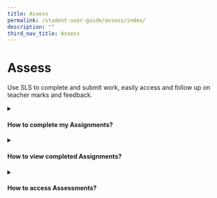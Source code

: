 ```yaml
---
title: Assess
permalink: /student-user-guide/assess/index/
description: ""
third_nav_title: Assess
---
```

<h1>Assess</h1>
<p>Use SLS to complete and submit work, easily access and follow up on teacher marks and feedback.</p>

<details><summary><h4>How to complete my Assignments?</h4></summary>
 <ul>
    <li><a target="_blank" href="/student-user-guide/assess/navigate-an-assignment/">(1) Navigate an Assignment</a></li>
	 <p>2. Attempt different Question types</p>
    <li><a target="_blank" href="/student-user-guide/assess/attempt-a-multiple-choice-question/">Attempt a Multiple-Choice Question</a></li>
    <li><a target="_blank" href="/student-user-guide/assess/attempt-a-fill-in-the-blanks-question/">Attempt a Fill-in-the-Blanks Question</a></li>
    <li><a target="_blank" href="/student-user-guide/assess/attempt-a-click-and-drop-question/">Attempt a Click-and-Drop Question</a></li>
    <li><a target="_blank" href="/student-user-guide/assess/attempt-an-error-editing-question/">Attempt an Error-Editing Question</a></li>
    <li><a target="_blank" href="/student-user-guide/assess/attempt-an-audio-response-question/">Attempt an Audio-Response Question</a></li>
    <li><a target="_blank" href="/student-user-guide/assess/attempt-a-free-response-question/">Attempt a Free-Response Question</a></li>
    <li><a target="_blank" href="/student-user-guide/assess/attempt-a-multi-part-question/">Attempt a Multi-Part Question</a></li>
    <li><a target="_blank" href="/student-user-guide/assess/attempt-an-interactive-thinking-tool-component/">Attempt an Interactive Thinking Tool Component</a></li>
    <li><a target="_blank" href="/student-user-guide/assess/attempt-a-poll/">Attempt a Poll</a></li>
    <li><a target="_blank" href="/student-user-guide/assess/attempt-a-question-with-rubrics/">Attempt a Question with Rubrics</a></li>
    <li><a target="_blank" href="/student-user-guide/assess/attempt-a-team-quiz-and-activity/">Attempt a Team Quiz &amp; Activity</a></li>
    <li><a target="_blank" href="/student-user-guide/assign/attempt-google-attached-files/">Attempt Google-Attached Files</a></li>
    <li><a target="_blank" href="/student-user-guide/assess/complete-an-activity-and-section/">Complete an Activity &amp; Section</a></li>
	 <p>3. Use Rich Text</p>
   <li><a target="_blank" href="/student-user-guide/assess/formatting-and-paragraphing/">Formatting &amp; Paragraphing</a></li>
    <li><a target="_blank" href="/student-user-guide/assess/insert-tables/">Insert Tables</a></li>
    <li><a target="_blank" href="/student-user-guide/assess/upload-file/">Upload File</a></li>
    <li><a target="_blank" href="/student-user-guide/assess/insert-drawing/">Insert Drawing</a></li>
    <li><a target="_blank" href="/student-user-guide/assess/insert-chinese-or-tamil-text/">Insert Chinese or Tamil Text</a></li>
    <li><a target="_blank" href="/student-user-guide/assess/insert-mathematical-or-chemical-equations/">Insert Mathematical or Chemical Equations</a></li>
    <li><a target="_blank" href="/student-user-guide/assess/insert-and-edit-links/">Insert &amp; Edit Links</a></li>
    <li><a target="_blank" href="/student-user-guide/assess/insert-emoticon/">Insert Emoticon</a></li>
    <li><a target="_blank" href="/student-user-guide/assess/insert-tooltip/">Insert Tooltip</a></li>
    <li><a target="_blank" href="/student-user-guide/assess/text-to-speech-tts/">Text-to-Speech (TTS)</a></li>
    <li><a target="_blank" href="/student-user-guide/assess/text-to-speech-tts/">Speech Evaluation</a></li>
    <li><a target="_blank" href="student-user-guide/assess/edictionary/">E-Dictionary</a></li>
  </ul>
  </details>

<details><summary><h4>How to view completed Assignments?</h4></summary>
<ul>
    <li><a target="_blank" href="/student-user-guide/assess/view-completed-assignments/">(1) View Completed Assignments</a></li>
    <li><a target="_blank" href="/student-user-guide/assess/view-quiz-results/">(2) View Quiz Results</a></li>
    <li><a target="_blank" href="/student-user-guide/assess/view-and-respond-to-teacher-comments/">(3) View and Respond to Teacher Comments</a></li>
  </ul></details>
	
<details><summary><h4>How to access Assessments?</h4></summary>
 <ul><li><a target="_blank" href="/student-user-guide/assess/about-assessments/">About Assessments (New)</a></li></ul>
  </details>